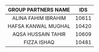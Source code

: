 |GROUP PARTNERS NAME       |                 IDS|
|:-----:                   |--------------------|
|ALINA FAHIM IBRAHIM       |               10611|
|HAFSA KANWAL MUGHAL       |               10420|
|AQSA HUSSAIN TAHIR        |               10609|
|FIZZA ISHAQ               |               10481|
